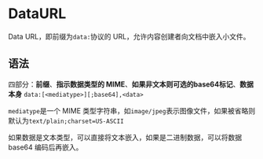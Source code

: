 # DataURL

Data URL，即前缀为`data:`协议的 URL，允许内容创建者向文档中嵌入小文件。

## 语法

四部分：**前缀**、**指示数据类型的 MIME**、**如果非文本则可选的base64标记**、**数据本身** `data:[<mediatype>][;base64],<data>`

`mediatype`是一个 MIME 类型字符串，如`image/jpeg`表示图像文件，如果被省略则默认为`text/plain;charset=US-ASCII`

如果数据是文本类型，可以直接将文本嵌入，如果是二进制数据，可以将数据 base64 编码后再嵌入。